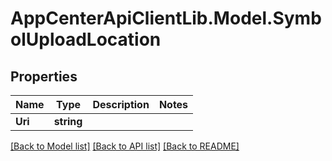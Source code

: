 # AppCenterApiClientLib.Model.SymbolUploadLocation
## Properties

Name | Type | Description | Notes
------------ | ------------- | ------------- | -------------
**Uri** | **string** |  | 

[[Back to Model list]](../README.md#documentation-for-models) [[Back to API list]](../README.md#documentation-for-api-endpoints) [[Back to README]](../README.md)

